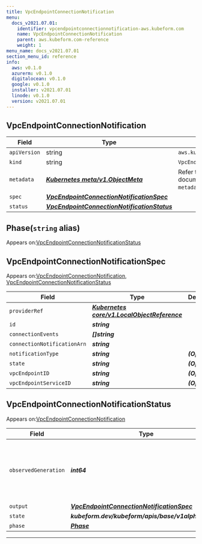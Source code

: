 ```yaml
---
title: VpcEndpointConnectionNotification
menu:
  docs_v2021.07.01:
    identifier: vpcendpointconnectionnotification-aws.kubeform.com
    name: VpcEndpointConnectionNotification
    parent: aws.kubeform.com-reference
    weight: 1
menu_name: docs_v2021.07.01
section_menu_id: reference
info:
  aws: v0.1.0
  azurerm: v0.1.0
  digitalocean: v0.1.0
  google: v0.1.0
  installer: v2021.07.01
  linode: v0.1.0
  version: v2021.07.01
---
```


## VpcEndpointConnectionNotification
| Field | Type | Description |
| ------ | ----- | ----------- |
| `apiVersion` | string | `aws.kubeform.com/v1alpha1` |
|    `kind` | string | `VpcEndpointConnectionNotification` |
| `metadata` | ***[Kubernetes meta/v1.ObjectMeta](https://v1-18.docs.kubernetes.io/docs/reference/generated/kubernetes-api/v1.18/#objectmeta-v1-meta)***|Refer to the Kubernetes API documentation for the fields of the `metadata` field.|
| `spec` | ***[VpcEndpointConnectionNotificationSpec](#vpcendpointconnectionnotificationspec)***||
| `status` | ***[VpcEndpointConnectionNotificationStatus](#vpcendpointconnectionnotificationstatus)***||
## Phase(`string` alias)

Appears on:[VpcEndpointConnectionNotificationStatus](#vpcendpointconnectionnotificationstatus)

## VpcEndpointConnectionNotificationSpec

Appears on:[VpcEndpointConnectionNotification](#vpcendpointconnectionnotification), [VpcEndpointConnectionNotificationStatus](#vpcendpointconnectionnotificationstatus)

| Field | Type | Description |
| ------ | ----- | ----------- |
| `providerRef` | ***[Kubernetes core/v1.LocalObjectReference](https://v1-18.docs.kubernetes.io/docs/reference/generated/kubernetes-api/v1.18/#localobjectreference-v1-core)***||
| `id` | ***string***||
| `connectionEvents` | ***[]string***||
| `connectionNotificationArn` | ***string***||
| `notificationType` | ***string***| ***(Optional)*** |
| `state` | ***string***| ***(Optional)*** |
| `vpcEndpointID` | ***string***| ***(Optional)*** |
| `vpcEndpointServiceID` | ***string***| ***(Optional)*** |
## VpcEndpointConnectionNotificationStatus

Appears on:[VpcEndpointConnectionNotification](#vpcendpointconnectionnotification)

| Field | Type | Description |
| ------ | ----- | ----------- |
| `observedGeneration` | ***int64***| ***(Optional)*** Resource generation, which is updated on mutation by the API Server.|
| `output` | ***[VpcEndpointConnectionNotificationSpec](#vpcendpointconnectionnotificationspec)***| ***(Optional)*** |
| `state` | ***kubeform.dev/kubeform/apis/base/v1alpha1.State***| ***(Optional)*** |
| `phase` | ***[Phase](#phase)***| ***(Optional)*** |
---
